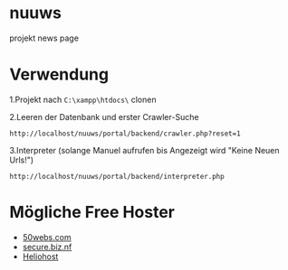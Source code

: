 # nuuws
projekt news page
# Verwendung
1.Projekt nach `C:\xampp\htdocs\` clonen

2.Leeren der Datenbank und erster Crawler-Suche

    http://localhost/nuuws/portal/backend/crawler.php?reset=1

3.Interpreter (solange Manuel aufrufen bis Angezeigt wird "Keine Neuen Urls!")

    http://localhost/nuuws/portal/backend/interpreter.php

# Mögliche Free Hoster
 - <a href='http://50webs.com'>50webs.com</a>
 - <a href='http://secure.biz.nf'>secure.biz.nf</a>
 - <a href='http://heliohost.org'>Heliohost</a>

